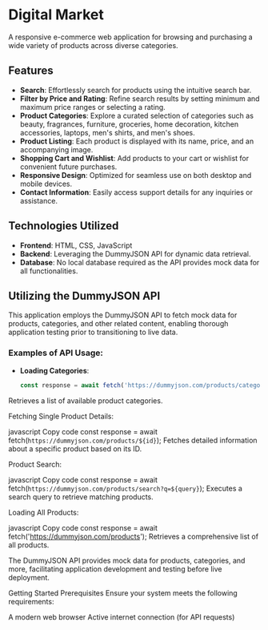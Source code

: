 # Digital Market

A responsive e-commerce web application for browsing and purchasing a wide variety of products across diverse categories.

## Features

- **Search**: Effortlessly search for products using the intuitive search bar.
- **Filter by Price and Rating**: Refine search results by setting minimum and maximum price ranges or selecting a rating.
- **Product Categories**: Explore a curated selection of categories such as beauty, fragrances, furniture, groceries, home decoration, kitchen accessories, laptops, men's shirts, and men's shoes.
- **Product Listing**: Each product is displayed with its name, price, and an accompanying image.
- **Shopping Cart and Wishlist**: Add products to your cart or wishlist for convenient future purchases.
- **Responsive Design**: Optimized for seamless use on both desktop and mobile devices.
- **Contact Information**: Easily access support details for any inquiries or assistance.

## Technologies Utilized

- **Frontend**: HTML, CSS, JavaScript
- **Backend**: Leveraging the DummyJSON API for dynamic data retrieval.
- **Database**: No local database required as the API provides mock data for all functionalities.

## Utilizing the DummyJSON API

This application employs the DummyJSON API to fetch mock data for products, categories, and other related content, enabling thorough application testing prior to transitioning to live data.

### Examples of API Usage:

- **Loading Categories**:
  ```javascript
  const response = await fetch('https://dummyjson.com/products/category-list');
Retrieves a list of available product categories.

Fetching Single Product Details:

javascript
Copy code
const response = await fetch(`https://dummyjson.com/products/${id}`);
Fetches detailed information about a specific product based on its ID.

Product Search:

javascript
Copy code
const response = await fetch(`https://dummyjson.com/products/search?q=${query}`);
Executes a search query to retrieve matching products.

Loading All Products:

javascript
Copy code
const response = await fetch('https://dummyjson.com/products');
Retrieves a comprehensive list of all products.

The DummyJSON API provides mock data for products, categories, and more, facilitating application development and testing before live deployment.

Getting Started
Prerequisites
Ensure your system meets the following requirements:

A modern web browser
Active internet connection (for API requests)
